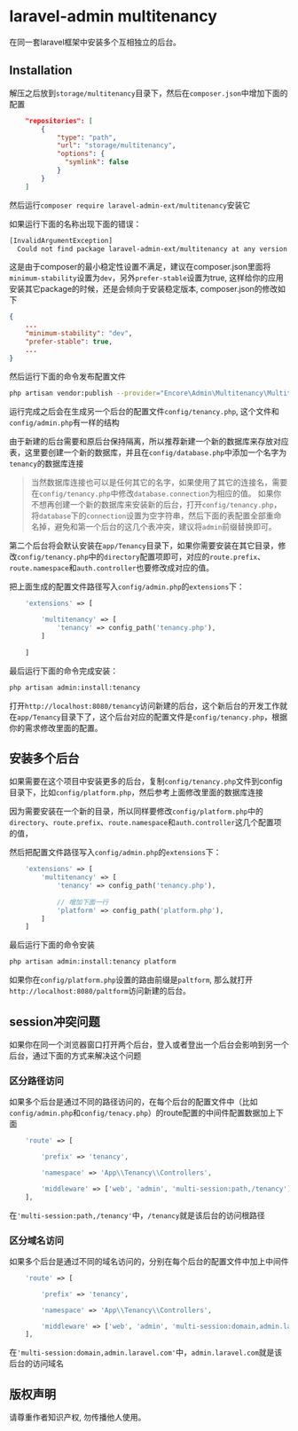 laravel-admin multitenancy
======

在同一套laravel框架中安装多个互相独立的后台。

## Installation

解压之后放到`storage/multitenancy`目录下，然后在`composer.json`中增加下面的配置

```json
    "repositories": [
        {
            "type": "path",
            "url": "storage/multitenancy",
            "options": {
              "symlink": false
            }
        }
    ]
```
然后运行`composer require laravel-admin-ext/multitenancy`安装它

如果运行下面的名称出现下面的错误：
```bash
[InvalidArgumentException]
  Could not find package laravel-admin-ext/multitenancy at any version for your minimum-stability (dev). Check the package spelling or your minimum-stability
```
这是由于composer的最小稳定性设置不满足，建议在composer.json里面将`minimum-stability`设置为`dev`，另外`prefer-stable`设置为true, 这样给你的应用安装其它package的时候，还是会倾向于安装稳定版本, 
composer.json的修改如下
```json
{
    ...
    "minimum-stability": "dev",
    "prefer-stable": true,
    ...
}
```


然后运行下面的命令发布配置文件

```bash
php artisan vendor:publish --provider="Encore\Admin\Multitenancy\MultitenancyServiceProvider"
```
运行完成之后会在生成另一个后台的配置文件`config/tenancy.php`, 这个文件和`config/admin.php`有一样的结构

由于新建的后台需要和原后台保持隔离，所以推荐新建一个新的数据库来存放对应表，这里要创建一个新的数据库，并且在`config/database.php`中添加一个名字为`tenancy`的数据库连接

> 当然数据库连接也可以是任何其它的名字，如果使用了其它的连接名，需要在`config/tenancy.php`中修改`database.connection`为相应的值。
> 如果你不想再创建一个新的数据库来安装新的后台，打开`config/tenancy.php`，将`database`下的`connection`设置为空字符串，然后下面的表配置全部重命名掉，避免和第一个后台的这几个表冲突，建议将`admin`前缀替换即可。

第二个后台将会默认安装在`app/Tenancy`目录下，如果你需要安装在其它目录，修改`config/tenancy.php`中的`directory`配置项即可，对应的`route.prefix`、`route.namespace`和`auth.controller`也要修改成对应的值。

把上面生成的配置文件路径写入`config/admin.php`的`extensions`下：

```php
    'extensions' => [
    
        'multitenancy' => [
            'tenancy' => config_path('tenancy.php'),
        ]
        
    ]
```
最后运行下面的命令完成安装：
```bash
php artisan admin:install:tenancy
```

打开`http://localhost:8080/tenancy`访问新建的后台，这个新后台的开发工作就在`app/Tenancy`目录下了，这个后台对应的配置文件是`config/tenancy.php`，根据你的需求修改里面的配置。

## 安装多个后台

如果需要在这个项目中安装更多的后台，复制`config/tenancy.php`文件到config目录下，比如`config/platform.php`，然后参考上面修改里面的数据库连接

因为需要安装在一个新的目录，所以同样要修改`config/platform.php`中的`directory`、`route.prefix`、`route.namespace`和`auth.controller`这几个配置项的值，

然后把配置文件路径写入`config/admin.php`的`extensions`下：

```php
    'extensions' => [
        'multitenancy' => [
            'tenancy' => config_path('tenancy.php'),
            
            // 增加下面一行
            'platform' => config_path('platform.php'),
        ]
    ]
```

最后运行下面的命令安装
```bash
php artisan admin:install:tenancy platform
```
如果你在`config/platform.php`设置的路由前缀是`paltform`, 那么就打开`http://localhost:8080/paltform`访问新建的后台。

## session冲突问题

如果你在同一个浏览器窗口打开两个后台，登入或者登出一个后台会影响到另一个后台，通过下面的方式来解决这个问题

### 区分路径访问

如果多个后台是通过不同的路径访问的，在每个后台的配置文件中（比如`config/admin.php`和`config/tenacy.php`）的route配置的中间件配置数据加上下面

```php
    'route' => [

        'prefix' => 'tenancy',

        'namespace' => 'App\\Tenancy\\Controllers',

        'middleware' => ['web', 'admin', 'multi-session:path,/tenancy'],
    ],
```

在`'multi-session:path,/tenancy'`中，`/tenancy`就是该后台的访问根路径

### 区分域名访问

如果多个后台是通过不同的域名访问的，分别在每个后台的配置文件中加上中间件

```php
    'route' => [

        'prefix' => 'tenancy',

        'namespace' => 'App\\Tenancy\\Controllers',

        'middleware' => ['web', 'admin', 'multi-session:domain,admin.laravel.com'],
    ],
```

在`'multi-session:domain,admin.laravel.com'`中，`admin.laravel.com`就是该后台的访问域名

## 版权声明

请尊重作者知识产权, 勿传播他人使用。

